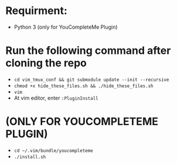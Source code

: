 # Requirment:
- Python 3 (only for YouCompleteMe Plugin)

# Run the following command after cloning the repo
- `cd vim_tmux_conf && git submodule update --init --recursive`
- `chmod +x hide_these_files.sh && ./hide_these_files.sh`
- `vim`
- At vim editor, enter `:PluginInstall`

# (ONLY FOR YOUCOMPLETEME PLUGIN)
- `cd ~/.vim/bundle/youcompleteme`
- `./install.sh`
